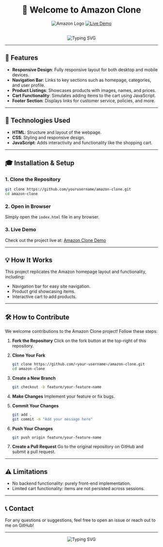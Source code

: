 <h1 align="center">🛒 Welcome to Amazon Clone</h1>

<div align="center">
   <img src="https://upload.wikimedia.org/wikipedia/commons/a/a9/Amazon_logo.svg" alt="Amazon Logo" />
   <a href="https://amazon-clone-greatindianfestival.netlify.app/">
      <img src="https://img.shields.io/badge/Live-Demo-brightgreen?style=for-the-badge" alt="Live Demo" />
   </a>
</div><br />
<p align="center">
   <img src="https://readme-typing-svg.herokuapp.com?font=Fira+Code&size=22&duration=3000&pause=500&color=1D72F7&center=true&vCenter=true&width=800&height=50&lines=Welcome+to+the+Amazon+Clone+Project!;An+E-commerce+Platform+Inspired+by+Amazon" alt="Typing SVG" />
</p>

---

## 🚀 Features

- **Responsive Design**: Fully responsive layout for both desktop and mobile devices.
- **Navigation Bar**: Links to key sections such as homepage, categories, and user profile.
- **Product Listings**: Showcases products with images, names, and prices.
- **Cart Functionality**: Simulates adding items to the cart using JavaScript.
- **Footer Section**: Displays links for customer service, policies, and more.

---

## 🔧 Technologies Used

- **HTML**: Structure and layout of the webpage.
- **CSS**: Styling and responsive design.
- **JavaScript**: Adds interactivity and functionality like the shopping cart.

---

## 🎓 Installation & Setup

### 1. Clone the Repository
```bash
git clone https://github.com/yourusername/amazon-clone.git
cd amazon-clone
```

### 2. Open in Browser
Simply open the `index.html` file in any browser.

### 3. Live Demo
Check out the project live at:
[Amazon Clone Demo](https://amazon-clone-greatindianfestival.netlify.app/)

---

## 💡 How It Works

This project replicates the Amazon homepage layout and functionality, including:
- Navigation bar for easy site navigation.
- Product grid showcasing items.
- Interactive cart to add products.

---

## 🛠️ How to Contribute

We welcome contributions to the Amazon Clone project! Follow these steps:

1. **Fork the Repository**
   Click on the fork button at the top-right of this repository.

2. **Clone Your Fork**
   ```bash
   git clone https://github.com/<your-username>/amazon-clone.git
   cd amazon-clone
   ```

3. **Create a New Branch**
   ```bash
   git checkout -b feature/your-feature-name
   ```

4. **Make Changes**
   Implement your feature or fix bugs.

5. **Commit Your Changes**
   ```bash
   git add .
   git commit -m "Add your message here"
   ```

6. **Push Your Changes**
   ```bash
   git push origin feature/your-feature-name
   ```

7. **Create a Pull Request**
   Go to the original repository on GitHub and submit a pull request.

---

## ⚠️ Limitations

- No backend functionality: purely front-end implementation.
- Limited cart functionality: items are not persisted across sessions.

---

## 📞 Contact

For any questions or suggestions, feel free to open an issue or reach out to me on GitHub!

---

<p align="center">
   <img src="https://readme-typing-svg.herokuapp.com?font=Fira+Code&size=22&duration=3000&pause=500&color=F75404&center=true&vCenter=true&width=800&height=50&lines=Thank+You+for+Exploring+the+Amazon+Clone!;Feel+Free+to+Contribute+%26+Star+the+Repo" alt="Typing SVG" />
</p>